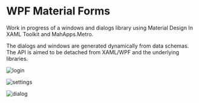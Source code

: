 # WPF Material Forms
Work in progress of a windows and dialogs library using Material Design In XAML Toolkit and MahApps.Metro.

The dialogs and windows are generated dynamically from data schemas. The API is aimed to be detached from XAML/WPF and the underlying libraries.

![login](https://github.com/EdonGashi/WpfMaterialForms/blob/master/doc/login.png)

![settings](https://github.com/EdonGashi/WpfMaterialForms/blob/master/doc/settings.png)

![dialog](https://github.com/EdonGashi/WpfMaterialForms/blob/master/doc/dialog.png)
